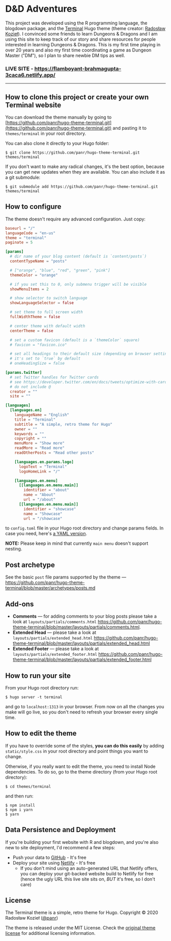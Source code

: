 # D&D Adventures

This project was developed using the R programming language, the blogdown package, and the [Terminal](https://github.com/panr/hugo-theme-terminal/) Hugo theme (theme creator: [Radosław Kozieł](https://twitter.com/panr)). I convinced some friends to learn Dungeons & Dragons and I am using this site to keep track of our story and share resources for people interested in learning Dungeons & Dragons. This is my first time playing in over 20 years and also my first time coordinating a game as Dungeon Master ("DM"), so I plan to share newbie DM tips as well. 

### LIVE SITE - https://flamboyant-brahmagupta-3caca6.netlify.app/

---

## How to clone this project or create your own Terminal website

You can download the theme manually by going to [https://github.com/panr/hugo-theme-terminal.git](https://github.com/panr/hugo-theme-terminal.git) and pasting it to `themes/terminal` in your root directory.

You can also clone it directly to your Hugo folder:

```
$ git clone https://github.com/panr/hugo-theme-terminal.git themes/terminal
```

If you don't want to make any radical changes, it's the best option, because you can get new updates when they are available. You can also include it as a git submodule:

```
$ git submodule add https://github.com/panr/hugo-theme-terminal.git themes/terminal
```

## How to configure

The theme doesn't require any advanced configuration. Just copy:

```toml
baseurl = "/"
languageCode = "en-us"
theme = "terminal"
paginate = 5

[params]
  # dir name of your blog content (default is `content/posts`)
  contentTypeName = "posts"

  # ["orange", "blue", "red", "green", "pink"]
  themeColor = "orange"

  # if you set this to 0, only submenu trigger will be visible
  showMenuItems = 2

  # show selector to switch language
  showLanguageSelector = false

  # set theme to full screen width
  fullWidthTheme = false

  # center theme with default width
  centerTheme = false

  # set a custom favicon (default is a `themeColor` square)
  # favicon = "favicon.ico"

  # set all headings to their default size (depending on browser settings)
  # it's set to `true` by default
  # oneHeadingSize = false

[params.twitter]
  # set Twitter handles for Twitter cards
  # see https://developer.twitter.com/en/docs/tweets/optimize-with-cards/guides/getting-started#card-and-content-attribution
  # do not include @
  creator = ""
  site = ""

[languages]
  [languages.en]
    languageName = "English"
    title = "Terminal"
    subtitle = "A simple, retro theme for Hugo"
    owner = ""
    keywords = ""
    copyright = ""
    menuMore = "Show more"
    readMore = "Read more"
    readOtherPosts = "Read other posts"

    [languages.en.params.logo]
      logoText = "Terminal"
      logoHomeLink = "/"

    [languages.en.menu]
      [[languages.en.menu.main]]
        identifier = "about"
        name = "About"
        url = "/about"
      [[languages.en.menu.main]]
        identifier = "showcase"
        name = "Showcase"
        url = "/showcase"
```

to `config.toml` file in your Hugo root directory and change params fields. In case you need, here's [a YAML version](https://gist.github.com/panr/9eeea6f595c257febdadc11763e3a6d1).

**NOTE:** Please keep in mind that currently `main menu` doesn't support nesting.

## Post archetype

See the basic `post` file params supported by the theme — https://github.com/panr/hugo-theme-terminal/blob/master/archetypes/posts.md

## Add-ons

- **Comments** — for adding comments to your blog posts please take a look at `layouts/partials/comments.html` https://github.com/panr/hugo-theme-terminal/blob/master/layouts/partials/comments.html.
- **Extended Head** — please take a look at `layouts/partials/extended_head.html` https://github.com/panr/hugo-theme-terminal/blob/master/layouts/partials/extended_head.html
- **Extended Footer** — please take a look at `layouts/partials/extended_footer.html` https://github.com/panr/hugo-theme-terminal/blob/master/layouts/partials/extended_footer.html

## How to run your site

From your Hugo root directory run:

```
$ hugo server -t terminal
```

and go to `localhost:1313` in your browser. From now on all the changes you make will go live, so you don't need to refresh your browser every single time.

## How to edit the theme

If you have to override some of the styles, **you can do this easily** by adding `static/style.css` in your root directory and point things you want to change.

Otherwise, if you really want to edit the theme, you need to install Node dependencies. To do so, go to the theme directory (from your Hugo root directory):

```
$ cd themes/terminal
```

and then run:

```
$ npm install
$ npm i yarn
$ yarn
```

## Data Persistence and Deployment

If you're building your first website with R and blogdown, and you're also new to site deployment, I'd recommend a few steps:

* Push your data to [GitHub](https://github.com/) - It's free
* Deploy your site using [Netlify](https://www.netlify.com/) - It's free
  * If you don't mind using an auto-generated URL that Netlify offers, you can deploy your git-backed website build to Netlify for free (hence the ugly URL this live site sits on, _BUT_ it's free, so I don't care)


## License

The Terminal theme is a simple, retro theme for Hugo. Copyright © 2020 Radosław Kozieł ([@panr](https://twitter.com/panr))

The theme is released under the MIT License. Check the [original theme license](https://github.com/panr/hugo-theme-terminal/blob/master/LICENSE.md) for additional licensing information.